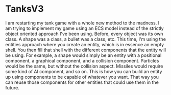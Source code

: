 # TanksV3
 I am restarting my tank game with a whole new method to the madness. I am trying to implement my game using an ECS model instead of the strictly object oriented approach I've been using. Before, every object was its own class. A shape was a class, a bullet was a class, etc. This time, I'm using the entities approach where you create an entity, which is in essence an empty shell. You then fill that shell with the different components that the entity will be using. For example, a shape would simply be an entity with a positional component, a graphical component, and a collision component. Particles would be the same, but without the collision aspect. Missiles would require some kind of AI component, and so on. This is how you can build an entity up using components to be capable of whatever you want. That way you can reuse those components for other entities that could use them in the future.
